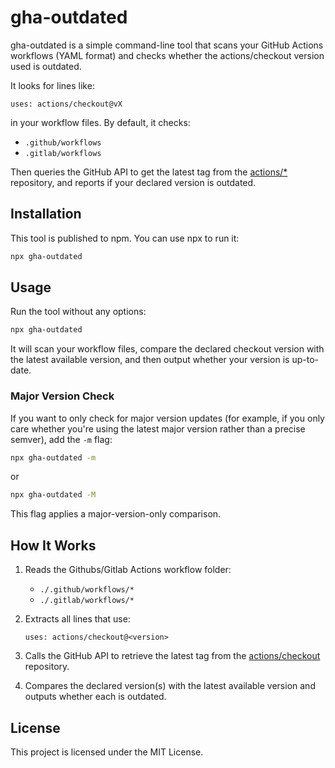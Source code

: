 # gha-outdated

gha-outdated is a simple command-line tool that scans your GitHub Actions workflows (YAML format) and checks whether the actions/checkout version used is outdated.

It looks for lines like:

```
uses: actions/checkout@vX
```

in your workflow files. By default, it checks:

- `.github/workflows`
- `.gitlab/workflows`

 Then queries the GitHub API to get the latest tag from the [actions/*](https://github.com/actions) repository, and reports if your declared version is outdated.

## Installation

This tool is published to npm. You can use npx to run it:

```bash
npx gha-outdated
```

## Usage

Run the tool without any options:

```bash
npx gha-outdated
```

It will scan your workflow files, compare the declared checkout version with the latest available version, and then output whether your version is up-to-date.

### Major Version Check

If you want to only check for major version updates (for example, if you only care whether you're using the latest major version rather than a precise semver), add the `-m` flag:

```bash
npx gha-outdated -m
```

or

```bash
npx gha-outdated -M
```

This flag applies a major-version-only comparison.

## How It Works

1. Reads the Githubs/Gitlab Actions workflow folder:
   - `./.github/workflows/*`
   - `./.gitlab/workflows/*`

2. Extracts all lines that use:

   ```
   uses: actions/checkout@<version>
   ```

3. Calls the GitHub API to retrieve the latest tag from the [actions/checkout](https://github.com/actions/checkout) repository.

4. Compares the declared version(s) with the latest available version and outputs whether each is outdated.



## License

This project is licensed under the MIT License.
